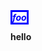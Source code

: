  *<span style='border-style:solid;border-color:blue;border-width:3px;font-weight:bold;color:blue'>foo</span>*


<div>

**hello** 

</div>
